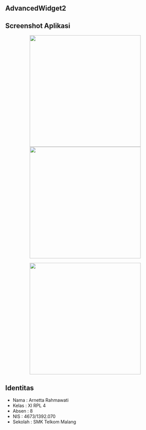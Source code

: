 ## AdvancedWidget2

## Screenshot Aplikasi
<p align="center">
  <img src="https://cloud.githubusercontent.com/assets/22093237/22648676/57a54c64-ecaa-11e6-9d61-bac24acd1e0d.png" width="350"/>
  <img src="https://cloud.githubusercontent.com/assets/22093237/22648677/57a61054-ecaa-11e6-8406-f8a2a67c7026.png" width="350"/>
</p>
<p align="center">
  <img src="https://cloud.githubusercontent.com/assets/22093237/22648820/d67258e8-ecaa-11e6-897e-2a3ef3071809.png" width="350"/>
</p>

## Identitas
* Nama  : Arnetta Rahmawati
* Kelas : XI RPL 4
* Absen : 8
* NIS   : 4673/1392.070
* Sekolah : SMK Telkom Malang


